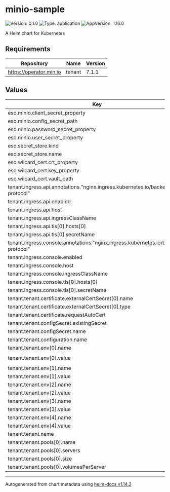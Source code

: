 # minio-sample

![Version: 0.1.0](https://img.shields.io/badge/Version-0.1.0-informational?style=flat-square) ![Type: application](https://img.shields.io/badge/Type-application-informational?style=flat-square) ![AppVersion: 1.16.0](https://img.shields.io/badge/AppVersion-1.16.0-informational?style=flat-square)

A Helm chart for Kubernetes

## Requirements

| Repository | Name | Version |
|------------|------|---------|
| https://operator.min.io | tenant | 7.1.1 |

## Values

| Key | Type | Default | Description |
|-----|------|---------|-------------|
| eso.minio.client_secret_property | string | `"openid-client-secret"` |  |
| eso.minio.config_secret_path | string | `"minio/sample/config"` |  |
| eso.minio.password_secret_property | string | `"password"` |  |
| eso.minio.user_secret_property | string | `"user"` |  |
| eso.secret_store.kind | string | `"ClusterSecretStore"` |  |
| eso.secret_store.name | string | `"infrastructure-vault"` |  |
| eso.wilcard_cert.crt_property | string | `"tls.crt"` |  |
| eso.wilcard_cert.key_property | string | `"tls.key"` |  |
| eso.wilcard_cert.vault_path | string | `"wildcard_cert"` |  |
| tenant.ingress.api.annotations."nginx.ingress.kubernetes.io/backend-protocol" | string | `"HTTPS"` |  |
| tenant.ingress.api.enabled | bool | `true` |  |
| tenant.ingress.api.host | string | `"minio-sample.iride.earth"` |  |
| tenant.ingress.api.ingressClassName | string | `"nginx"` |  |
| tenant.ingress.api.tls[0].hosts[0] | string | `"minio-sample.iride.earth"` |  |
| tenant.ingress.api.tls[0].secretName | string | `"minio-sample-wildcard-tls"` |  |
| tenant.ingress.console.annotations."nginx.ingress.kubernetes.io/backend-protocol" | string | `"HTTPS"` |  |
| tenant.ingress.console.enabled | bool | `true` |  |
| tenant.ingress.console.host | string | `"minio-console-sample.iride.earth"` |  |
| tenant.ingress.console.ingressClassName | string | `"nginx"` |  |
| tenant.ingress.console.tls[0].hosts[0] | string | `"minio-console-sample.iride.earth"` |  |
| tenant.ingress.console.tls[0].secretName | string | `"minio-sample-wildcard-tls"` |  |
| tenant.tenant.certificate.externalCertSecret[0].name | string | `"minio-sample-wildcard-tls"` |  |
| tenant.tenant.certificate.externalCertSecret[0].type | string | `"kubernetes.io/tls"` |  |
| tenant.tenant.certificate.requestAutoCert | bool | `false` |  |
| tenant.tenant.configSecret.existingSecret | bool | `true` |  |
| tenant.tenant.configSecret.name | string | `"minio-sample-config-external-secret"` |  |
| tenant.tenant.configuration.name | string | `"minio-sample-config-external-secret"` |  |
| tenant.tenant.env[0].name | string | `"MINIO_IDENTITY_OPENID_CONFIG_URL_PRIMARY_IAM"` |  |
| tenant.tenant.env[0].value | string | `"https://auth-infra.iride.earth/realms/intranet/.well-known/openid-configuration"` |  |
| tenant.tenant.env[1].name | string | `"MINIO_IDENTITY_OPENID_CLIENT_ID_PRIMARY_IAM"` |  |
| tenant.tenant.env[1].value | string | `"sample"` |  |
| tenant.tenant.env[2].name | string | `"MINIO_IDENTITY_OPENID_DISPLAY_NAME_PRIMARY_IAM"` |  |
| tenant.tenant.env[2].value | string | `"IRIDE SSO"` |  |
| tenant.tenant.env[3].name | string | `"MINIO_IDENTITY_OPENID_SCOPES_PRIMARY_IAM"` |  |
| tenant.tenant.env[3].value | string | `"openid,email"` |  |
| tenant.tenant.env[4].name | string | `"MINIO_IDENTITY_OPENID_REDIRECT_URI_DYNAMIC_PRIMARY_IAM"` |  |
| tenant.tenant.env[4].value | string | `"on"` |  |
| tenant.tenant.name | string | `"sample"` |  |
| tenant.tenant.pools[0].name | string | `"pool-0"` |  |
| tenant.tenant.pools[0].servers | int | `1` |  |
| tenant.tenant.pools[0].size | string | `"5Gi"` |  |
| tenant.tenant.pools[0].volumesPerServer | int | `4` |  |

----------------------------------------------
Autogenerated from chart metadata using [helm-docs v1.14.2](https://github.com/norwoodj/helm-docs/releases/v1.14.2)
